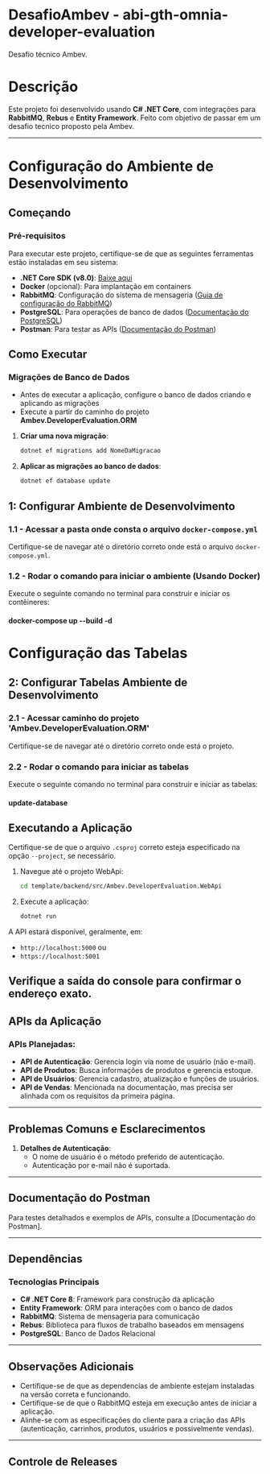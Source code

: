 # DesafioAmbev - abi-gth-omnia-developer-evaluation
Desafio técnico Ambev.

# Descrição

Este projeto foi desenvolvido usando **C# .NET Core**, com integrações para **RabbitMQ**, **Rebus** e **Entity Framework**. Feito com objetivo de passar em um desafio tecnico proposto pela Ambev. 

---

# Configuração do Ambiente de Desenvolvimento

## Começando

### Pré-requisitos
Para executar este projeto, certifique-se de que as seguintes ferramentas estão instaladas em seu sistema:
- **.NET Core SDK (v8.0)**: [Baixe aqui](https://dotnet.microsoft.com/pt-br/download/dotnet/8.0/runtime?cid=getdotnetcore&os=windows&arch=x64)
- **Docker** (opcional): Para implantação em containers
- **RabbitMQ**: Configuração do sistema de mensageria ([Guia de configuração do RabbitMQ](https://www.rabbitmq.com/documentation.html))
- **PostgreSQL**: Para operações de banco de dados ([Documentação do PostgreSQL](https://www.postgresql.org/docs/))
- **Postman**: Para testar as APIs ([Documentação do Postman]())

## Como Executar

### Migrações de Banco de Dados
- Antes de executar a aplicação, configure o banco de dados criando e aplicando as migrações
- Execute a partir do caminho do projeto **Ambev.DeveloperEvaluation.ORM**

1. **Criar uma nova migração**:
    ```bash
    dotnet ef migrations add NomeDaMigracao
    ```

2. **Aplicar as migrações ao banco de dados**:
    ```bash
    dotnet ef database update
    ```

## 1: Configurar Ambiente de Desenvolvimento

### 1.1 - Acessar a pasta onde consta o arquivo `docker-compose.yml`
Certifique-se de navegar até o diretório correto onde está o arquivo `docker-compose.yml`.

### 1.2 - Rodar o comando para iniciar o ambiente (Usando Docker)
Execute o seguinte comando no terminal para construir e iniciar os contêineres:

#### docker-compose up --build -d

# Configuração das Tabelas
## 2: Configurar Tabelas Ambiente de Desenvolvimento

### 2.1 - Acessar caminho do projeto 'Ambev.DeveloperEvaluation.ORM'
Certifique-se de navegar até o diretório correto onde está o projeto.

### 2.2 - Rodar o comando para iniciar as tabelas
Execute o seguinte comando no terminal para construir e iniciar as tabelas:

#### update-database


## Executando a Aplicação

Certifique-se de que o arquivo `.csproj` correto esteja especificado na opção `--project`, se necessário.

1. Navegue até o projeto WebApi:
    ```bash
    cd template/backend/src/Ambev.DeveloperEvaluation.WebApi
    ```

2. Execute a aplicação:
    ```bash
    dotnet run
    ```

A API estará disponível, geralmente, em:
- `http://localhost:5000` ou 
- `https://localhost:5001`

Verifique a saída do console para confirmar o endereço exato.
---

## APIs da Aplicação

### APIs Planejadas:
- **API de Autenticação**: Gerencia login via nome de usuário (não e-mail).
- **API de Produtos**: Busca informações de produtos e gerencia estoque.
- **API de Usuários**: Gerencia cadastro, atualização e funções de usuários.
- **API de Vendas**: Mencionada na documentação, mas precisa ser alinhada com os requisitos da primeira página.

---

## Problemas Comuns e Esclarecimentos

1. **Detalhes de Autenticação**:
   - O nome de usuário é o método preferido de autenticação.
   - Autenticação por e-mail não é suportada.

---

## Documentação do Postman

Para testes detalhados e exemplos de APIs, consulte a [Documentação do Postman].

---

## Dependências

### Tecnologias Principais
- **C# .NET Core 8**: Framework para construção da aplicação
- **Entity Framework**: ORM para interações com o banco de dados
- **RabbitMQ**: Sistema de mensageria para comunicação
- **Rebus**: Biblioteca para fluxos de trabalho baseados em mensagens
- **PostgreSQL**: Banco de Dados Relacional

---

## Observações Adicionais

- Certifique-se de que as dependencias de ambiente estejam instaladas na versão correta e funcionando.
- Certifique-se de que o RabbitMQ esteja em execução antes de iniciar a aplicação.
- Alinhe-se com as especificações do cliente para a criação das APIs (autenticação, carrinhos, produtos, usuários e possivelmente vendas).

---

## Controle de Releases
